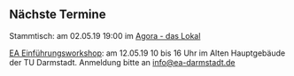 ## Nächste Termine

Stammtisch: am 02.05.19 19:00 im [Agora - das Lokal](http://agora-eg.de/)

[EA Einführungsworkshop](https://www.facebook.com/events/2347467418808324): am 12.05.19 10 bis 16 Uhr im Alten Hauptgebäude der TU Darmstadt. Anmeldung bitte an [info@ea-darmstadt.de](mailto:info@ea-darmstadt.de)
